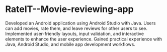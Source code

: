 # RateIT--Movie-reviewing-app
 Developed an Android application using Android Studio with Java. Users can add movies, rate them, and leave reviews for other users to see. Implemented user-friendly layouts, input validation, and interactive elements to enhance the user experience. Gained practical experience with Java, Android Studio, and mobile app development workflows.
